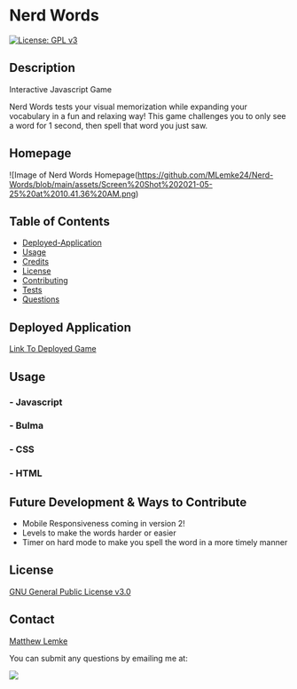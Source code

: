 # Nerd Words

[![License: GPL v3](https://img.shields.io/badge/License-GPLv3-blue.svg)](https://www.gnu.org/licenses/gpl-3.0)

## Description

Interactive Javascript Game

Nerd Words tests your visual memorization while expanding your vocabulary in a fun and relaxing way! This game challenges you to only see a word for 1 second, then spell that word you just saw.

## Homepage
![Image of Nerd Words Homepage(https://github.com/MLemke24/Nerd-Words/blob/main/assets/Screen%20Shot%202021-05-25%20at%2010.41.36%20AM.png)

## Table of Contents
  - [Deployed-Application](#Deployed)
  - [Usage](#usage)
  - [Credits](#credits)
  - [License](#license)
  - [Contributing](#contributing)
  - [Tests](#tests)
  - [Questions](#questions)

## Deployed Application

[Link To Deployed Game](https://mlemke24.github.io/Nerd-Words/)


## Usage 

### - Javascript
### - Bulma 
### - CSS
### - HTML

## Future Development & Ways to Contribute

* Mobile Responsiveness coming in version 2!
* Levels to make the words harder or easier
* Timer on hard mode to make you spell the word in a more timely manner

## License

[GNU General Public License v3.0](https://www.gnu.org/licenses/gpl-3.0)



## Contact

[Matthew Lemke](https://github.com/MLemke24)
 
You can submit any questions by emailing me at:

<a href="mailto:matthewlemke@gmail.com?"><img src="https://img.shields.io/badge/gmail-%23DD0031.svg?&style=for-the-badge&logo=gmail&logoColor=white"/></a>

